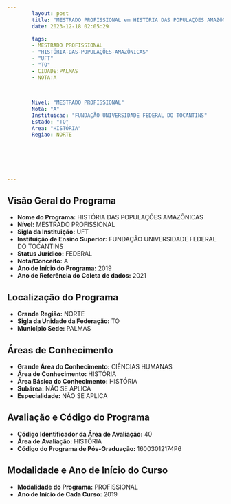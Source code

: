 ```yaml
---
        layout: post
        title: "MESTRADO PROFISSIONAL em HISTÓRIA DAS POPULAÇÕES AMAZÔNICAS na UFT  "
        date: 2023-12-18 02:05:29
     
        tags:
        - MESTRADO PROFISSIONAL
        - "HISTÓRIA-DAS-POPULAÇÕES-AMAZÔNICAS"
        - "UFT"
        - "TO"
        - CIDADE:PALMAS
        - NOTA:A
        
       

        Nivel: "MESTRADO PROFISSIONAL"
        Nota: "A"
        Instituicao: "FUNDAÇÃO UNIVERSIDADE FEDERAL DO TOCANTINS"
        Estado: "TO"
        Area: "HISTÓRIA"
        Regiao: NORTE
        
        
        
        
        
        
---
```

## Visão Geral do Programa
- **Nome do Programa:** HISTÓRIA DAS POPULAÇÕES AMAZÔNICAS
- **Nível:** MESTRADO PROFISSIONAL
- **Sigla da Instituição:** UFT
- **Instituição de Ensino Superior:** FUNDAÇÃO UNIVERSIDADE FEDERAL DO TOCANTINS
- **Status Jurídico:** FEDERAL
- **Nota/Conceito:** A
- **Ano de Início do Programa:** 2019
- **Ano de Referência do Coleta de dados:** 2021

## Localização do Programa
- **Grande Região:** NORTE
- **Sigla da Unidade da Federação:** TO
- **Município Sede:** PALMAS

## Áreas de Conhecimento
- **Grande Área do Conhecimento:** CIÊNCIAS HUMANAS
- **Área de Conhecimento:** HISTÓRIA
- **Área Básica do Conhecimento:** HISTÓRIA
- **Subárea:** NÃO SE APLICA
- **Especialidade:** NÃO SE APLICA

## Avaliação e Código do Programa
- **Código Identificador da Área de Avaliação:** 40
- **Área de Avaliação:** HISTÓRIA
- **Código do Programa de Pós-Graduação:** 16003012174P6


## Modalidade e Ano de Início do Curso
- **Modalidade do Programa:** PROFISSIONAL
- **Ano de Início de Cada Curso:** 2019
